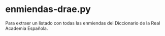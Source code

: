 enmiendas-drae.py
=================

Para extraer un listado con todas las enmiendas del Diccionario de la Real Academia Española.

